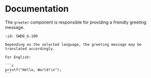 # Documentation

The `greeter` component is responsible for providing a friendly greeting message.

````{spec} Greeting nicely
:id: SWDD_G-100

Depending on the selected language, the greeting message may be translated accordingly.

For English:

```c
printf("Hello, World!\n");
```

````
